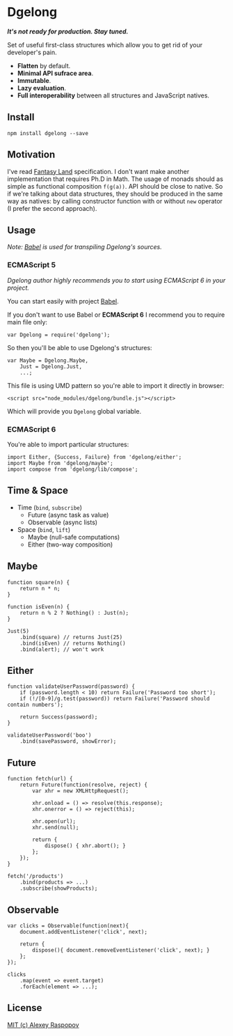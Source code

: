 # Dgelong

***It's not ready for production. Stay tuned.***

Set of useful first-class structures which allow you to get rid of your developer's pain.

 * **Flatten** by default.
 * **Minimal API sufrace area**.
 * **Immutable**.
 * **Lazy evaluation**.
 * **Full interoperability** between all structures and JavaScript natives.

## Install

	npm install dgelong --save

## Motivation

I've read [Fantasy Land](https://github.com/fantasyland/fantasy-land) specification. I don't want make another implementation that requires Ph.D in Math. The usage of monads should as simple as functional composition `f(g(a))`. API should be close to native. So if we're talking about data structures, they should be produced in the same way as natives: by calling constructor function with or without `new` operator (I prefer the second approach).

## Usage

*Note: [Babel](https://babeljs.io/) is used for transpiling Dgelong's sources.*

### ECMAScript 5

*Dgelong author highly recommends you to start using ECMAScript 6 in your project.*

You can start easily with project [Babel](https://babeljs.io/).

If you don't want to use Babel or **ECMAScript 6** I recommend you to require main file only:

	var Dgelong = require('dgelong');

So then you'll be able to use Dgelong's structures:

	var Maybe = Dgelong.Maybe,
		Just = Dgelong.Just,
		...;

This file is using UMD pattern so you're able to import it directly in browser:

	<script src="node_modules/dgelong/bundle.js"></script>

Which will provide you `Dgelong` global variable.

### ECMAScript 6

You're able to import particular structures:

	import Either, {Success, Failure} from 'dgelong/either';
	import Maybe from 'dgelong/maybe';
	import compose from 'dgelong/lib/compose';

## Time & Space

 - Time (`bind`, `subscribe`)
   - Future (async task as value)
   - Observable (async lists)
 - Space (`bind`, `lift`)
   - Maybe (null-safe computations)
   - Either (two-way composition)

## Maybe

	function square(n) {
	    return n * n;
	}

	function isEven(n) {
	    return n % 2 ? Nothing() : Just(n);
	}

	Just(5)
	    .bind(square) // returns Just(25)
	    .bind(isEven) // returns Nothing()
	    .bind(alert); // won't work

## Either

	function validateUserPassword(password) {
	    if (password.length < 10) return Failure('Password too short');
	    if (!/[0-9]/g.test(password)) return Failure('Password should contain numbers');

	    return Success(password);
	}

	validateUserPassword('boo')
	    .bind(savePassword, showError);

## Future

	function fetch(url) {
		return Future(function(resolve, reject) {
			var xhr = new XMLHttpRequest();

			xhr.onload = () => resolve(this.response);
			xhr.onerror = () => reject(this);

			xhr.open(url);
			xhr.send(null);

			return {
				dispose() { xhr.abort(); }
			};
		});
	}

	fetch('/products')
		.bind(products => ...)
		.subscribe(showProducts);

## Observable

	var clicks = Observable(function(next){
		document.addEventListener('click', next);

		return {
			dispose(){ document.removeEventListener('click', next); }
		};
	});

	clicks
		.map(event => event.target)
		.forEach(element => ...);

## License

[MIT (c) Alexey Raspopov](./LICENSE)
